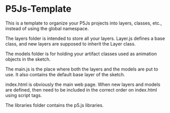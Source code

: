 # P5Js-Template

This is a template to organize your P5Js projects into layers, classes, etc., instead of using the global namespace.  

The layers folder is intended to store all your layers.  Layer.js defines a base class, and new layers are supposed to inherit the Layer class.

The models folder is for holding your artifact classes used as animation objects in the sketch.  

The main.js is the place where both the layers and the models are put to use.  It also contains the default base layer of the sketch.

index.html is obviously the main web page.  When new layers and models are defined, then need to be included in the correct order on index.html using script tags.

The libraries folder contains the p5.js libraries. 

